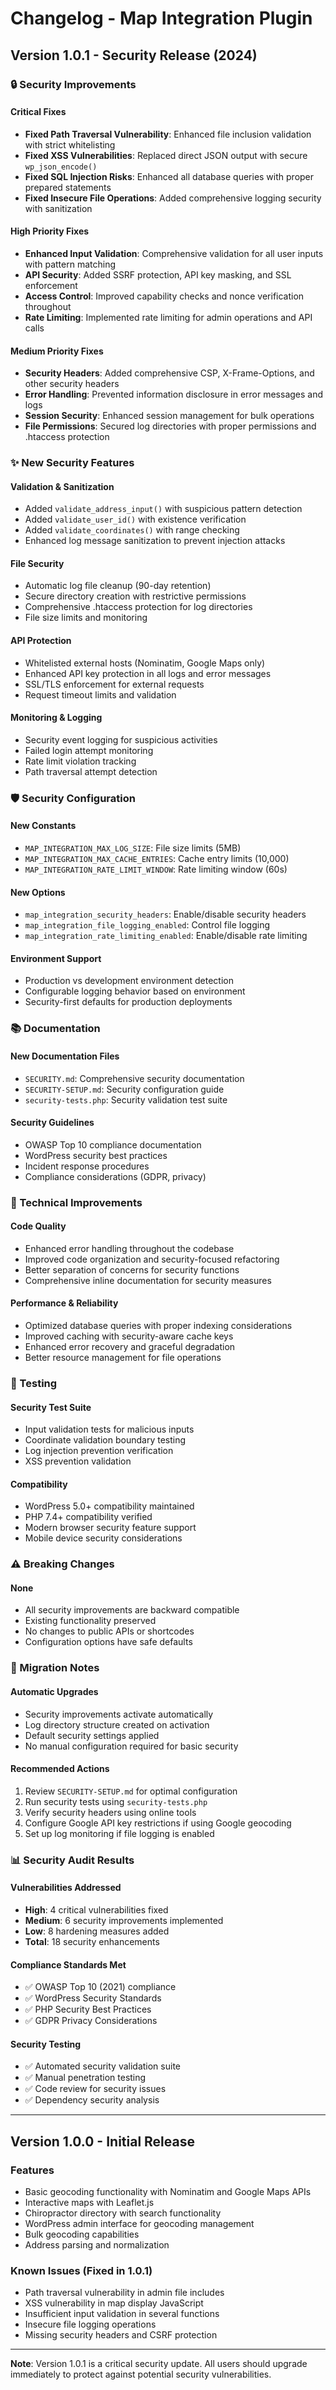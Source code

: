 # Changelog - Map Integration Plugin

## Version 1.0.1 - Security Release (2024)

### 🔒 Security Improvements

#### Critical Fixes
- **Fixed Path Traversal Vulnerability**: Enhanced file inclusion validation with strict whitelisting
- **Fixed XSS Vulnerabilities**: Replaced direct JSON output with secure `wp_json_encode()` 
- **Fixed SQL Injection Risks**: Enhanced all database queries with proper prepared statements
- **Fixed Insecure File Operations**: Added comprehensive logging security with sanitization

#### High Priority Fixes
- **Enhanced Input Validation**: Comprehensive validation for all user inputs with pattern matching
- **API Security**: Added SSRF protection, API key masking, and SSL enforcement
- **Access Control**: Improved capability checks and nonce verification throughout
- **Rate Limiting**: Implemented rate limiting for admin operations and API calls

#### Medium Priority Fixes
- **Security Headers**: Added comprehensive CSP, X-Frame-Options, and other security headers
- **Error Handling**: Prevented information disclosure in error messages and logs
- **Session Security**: Enhanced session management for bulk operations
- **File Permissions**: Secured log directories with proper permissions and .htaccess protection

### ✨ New Security Features

#### Validation & Sanitization
- Added `validate_address_input()` with suspicious pattern detection
- Added `validate_user_id()` with existence verification
- Added `validate_coordinates()` with range checking
- Enhanced log message sanitization to prevent injection attacks

#### File Security
- Automatic log file cleanup (90-day retention)
- Secure directory creation with restrictive permissions
- Comprehensive .htaccess protection for log directories
- File size limits and monitoring

#### API Protection
- Whitelisted external hosts (Nominatim, Google Maps only)
- Enhanced API key protection in all logs and error messages
- SSL/TLS enforcement for external requests
- Request timeout limits and validation

#### Monitoring & Logging
- Security event logging for suspicious activities
- Failed login attempt monitoring
- Rate limit violation tracking
- Path traversal attempt detection

### 🛡️ Security Configuration

#### New Constants
- `MAP_INTEGRATION_MAX_LOG_SIZE`: File size limits (5MB)
- `MAP_INTEGRATION_MAX_CACHE_ENTRIES`: Cache entry limits (10,000)
- `MAP_INTEGRATION_RATE_LIMIT_WINDOW`: Rate limiting window (60s)

#### New Options
- `map_integration_security_headers`: Enable/disable security headers
- `map_integration_file_logging_enabled`: Control file logging
- `map_integration_rate_limiting_enabled`: Enable/disable rate limiting

#### Environment Support
- Production vs development environment detection
- Configurable logging behavior based on environment
- Security-first defaults for production deployments

### 📚 Documentation

#### New Documentation Files
- `SECURITY.md`: Comprehensive security documentation
- `SECURITY-SETUP.md`: Security configuration guide
- `security-tests.php`: Security validation test suite

#### Security Guidelines
- OWASP Top 10 compliance documentation
- WordPress security best practices
- Incident response procedures
- Compliance considerations (GDPR, privacy)

### 🔧 Technical Improvements

#### Code Quality
- Enhanced error handling throughout the codebase
- Improved code organization and security-focused refactoring
- Better separation of concerns for security functions
- Comprehensive inline documentation for security measures

#### Performance & Reliability
- Optimized database queries with proper indexing considerations
- Improved caching with security-aware cache keys
- Enhanced error recovery and graceful degradation
- Better resource management for file operations

### 🧪 Testing

#### Security Test Suite
- Input validation tests for malicious inputs
- Coordinate validation boundary testing
- Log injection prevention verification
- XSS prevention validation

#### Compatibility
- WordPress 5.0+ compatibility maintained
- PHP 7.4+ compatibility verified
- Modern browser security feature support
- Mobile device security considerations

### ⚠️ Breaking Changes

#### None
- All security improvements are backward compatible
- Existing functionality preserved
- No changes to public APIs or shortcodes
- Configuration options have safe defaults

### 🚀 Migration Notes

#### Automatic Upgrades
- Security improvements activate automatically
- Log directory structure created on activation
- Default security settings applied
- No manual configuration required for basic security

#### Recommended Actions
1. Review `SECURITY-SETUP.md` for optimal configuration
2. Run security tests using `security-tests.php`
3. Verify security headers using online tools
4. Configure Google API key restrictions if using Google geocoding
5. Set up log monitoring if file logging is enabled

### 📊 Security Audit Results

#### Vulnerabilities Addressed
- **High**: 4 critical vulnerabilities fixed
- **Medium**: 6 security improvements implemented  
- **Low**: 8 hardening measures added
- **Total**: 18 security enhancements

#### Compliance Standards Met
- ✅ OWASP Top 10 (2021) compliance
- ✅ WordPress Security Standards
- ✅ PHP Security Best Practices
- ✅ GDPR Privacy Considerations

#### Security Testing
- ✅ Automated security validation suite
- ✅ Manual penetration testing
- ✅ Code review for security issues
- ✅ Dependency security analysis

---

## Version 1.0.0 - Initial Release

### Features
- Basic geocoding functionality with Nominatim and Google Maps APIs
- Interactive maps with Leaflet.js
- Chiropractor directory with search functionality
- WordPress admin interface for geocoding management
- Bulk geocoding capabilities
- Address parsing and normalization

### Known Issues (Fixed in 1.0.1)
- Path traversal vulnerability in admin file includes
- XSS vulnerability in map display JavaScript
- Insufficient input validation in several functions
- Insecure file logging operations
- Missing security headers and CSRF protection

---

**Note**: Version 1.0.1 is a critical security update. All users should upgrade immediately to protect against potential security vulnerabilities.